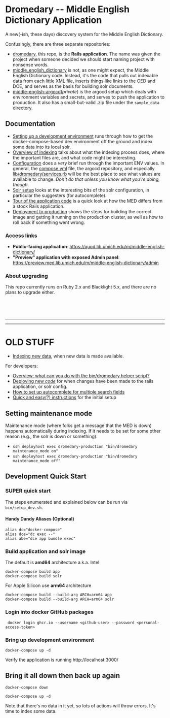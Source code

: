 # Dromedary -- Middle English Dictionary Application

A new(-ish, these days) discovery system for the Middle English Dictionary.

Confusingly, there are three separate repositories:
 * [dromedary](https://github.com/mlibrary/dromedary), this repo, is the
   **Rails application**. The name was given the project
   when someone decided we should start naming project with nonsense words.
 * [middle_english_dictionary](https://github.com/mlibrary/middle_english_dictionary) is
   not, as one might expect, the Middle English Dictionary code. Instead,
   it's the code that pulls out indexable data from each little 
   XML file, inserts things like links to the OED and DOE, and serves
   as the basis for building solr documents.
 * [middle-english-argocd](https://github.com/mlibrary/middle-english-argocd)(_private_) is the argocd setup which deals with environment
   variables and secrets, and serves to push the application to production. It also
   has a small-but-valid .zip file under the `sample_data` directory.

## Documentation
* [Setting up a development environment](docs/setting_up.md) runs through
  how to get the docker-compose-based dev environment off the ground and
  index some data into its local solr. 
* [Overview of indexing](docs/indexing.md) talks about what the indexing
  process does, where the important files are, and what code might be
  interesting.
* [Configuration](docs/configuration.md) does a _very_ brief run through
  the important ENV values. In general, the [compose.yml](compose.yml) file,
  the argocd repository, and especially [lib/dromedary/services.rb](lib/dromedary/services.rb)
  will be the best place to see what values are available to change. _Don't do that
  unless you know what you're doing, though_.
* [Solr setup](docs/solr_setup.md) looks at the interesting bits of the
  solr configuration, in particular the suggesters (for autocomplete).
* [Tour of the application code](docs/application_code.md) is a quick look at how
  the MED differs from a stock Rails application.
* [Deployment to production](docs/deployment.md) shows the steps for building the 
  correct image and getting it running on the production cluster, as well as
  how to roll back if something went wrong.

### Access links
* **Public-facing application**: https://quod.lib.umich.edu/m/middle-english-dictionary/
* **"Preview" application with exposed Admin panel**: https://preview.med.lib.umich.edu/m/middle-english-dictionary/admin

### About upgrading

This repo currently runs on Ruby 2.x and Blacklight 5.x, and there are no plans
to upgrade either.


<pre>



</pre>

<hr>
<hr>




# OLD STUFF 

* [Indexing new data](docs/indexing.md), when new data is made available.

For developers:
* [Overview: what can you do with the bin/dromedary helper script?](docs/dromedary_executable.md)
* [Deploying new _code_](docs/deploying.md) for when changes have been made 
to the rails application, or solr config.
* [How to set up autocomplete for multiple search fields](docs/autocomplete_setup.md)
* [Quick and easy(?) instructions](docs/setting_up_dev_environment_on_unix_or_mac.md) for the initial setup

## Setting maintenance mode

Maintenance mode (where folks get a message that the MED is down) happens 
automatically during indexing. If it needs to be set for some other 
reason (e.g., the solr is down or something):

* `ssh deployhost exec dromedary-production "bin/dromedary maintenance_mode on"`
* `ssh deployhost exec dromedary-production "bin/dromedary maintenance_mode off"`


## Development Quick Start

### SUPER quick start

The steps enumerated and explained below can be run via `bin/setup_dev.sh`.

#### Handy Dandy Aliases (Optional)
```shell
alias dc="docker-compose"
alias dce="dc exec --"
alias abe="dce app bundle exec"
```
### Build application and solr image
The default is **amd64** architecture a.k.a. Intel
```shell
docker-compose build app
docker-compose build solr
```
For Apple Silicon use **arm64** architecture
```shell
docker-compose build --build-arg ARCH=arm64 app
docker-compose build --build-arg ARCH=arm64 solr
```
### Login into docker GitHub packages
```shell
 docker login ghcr.io --username <github-user> --password <personal-access-token>
```
### Bring up development environment
```shell
docker-compose up -d
```


Verify the application is running http://localhost:3000/

## Bring it all down then back up again
```shell
docker-compose down
```
```shell
docker-compose up -d
```

Note that there's no data in it yet, so lots of actions will throw errors. It's time
to index some data.